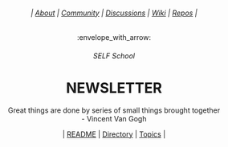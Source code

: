 <div align="center">
  <h6> | <a href="https://github.com/SELFSchool/.github">About</a> | <a href="https://github.com/SELFSchool/community">Community</a> | <a href="https://github.com/orgs/SELFSchool/discussions">Discussions</a> | <a href="https://github.com/SELFSchool/community/wiki">Wiki</a>  | <a href="https://github.com/orgs/SELFSchool/repositories?q=topic">Repos</a> |</h6>
  <p>:envelope_with_arrow:</p>
  <h6>SELF School</h6>
  <h1><b>NEWSLETTER</b></h1>
  <p>Great things are done by series of small things brought together<br>- Vincent Van Gogh</p>
  | <a href="https://github.com/SELFSchool/topics/issues/1">README</a> | <a href="https://github.com/SELFSchool/topics/issues/2">Directory</a> | <a href="https://github.com/SELFSchool/topics/issues/3">Topics</a> |
</div>
